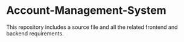 # Account-Management-System
This repository includes a source file and all the related frontend and backend requirements. 
